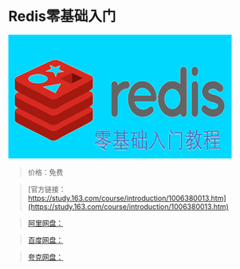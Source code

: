 # Redis零基础入门

![img](../../../assets/study163/free/ff8c1b8608c0414fa546fb13fb253539.png)

> 价格：免费

> [官方链接：https://study.163.com/course/introduction/1006380013.htm](https://study.163.com/course/introduction/1006380013.htm)

> [阿里网盘：]()

> [百度网盘：]()

> [夸克网盘：]()
